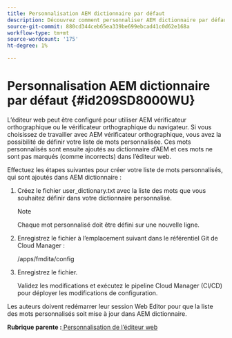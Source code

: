 ```yaml
---
title: Personnalisation AEM dictionnaire par défaut
description: Découvrez comment personnaliser AEM dictionnaire par défaut
source-git-commit: 880cd344ceb65ea339be699ebcad41c0d62e168a
workflow-type: tm+mt
source-wordcount: '175'
ht-degree: 1%

---
```


# Personnalisation AEM dictionnaire par défaut {#id209SD8000WU}

L’éditeur web peut être configuré pour utiliser AEM vérificateur orthographique ou le vérificateur orthographique du navigateur. Si vous choisissez de travailler avec AEM vérificateur orthographique, vous avez la possibilité de définir votre liste de mots personnalisée. Ces mots personnalisés sont ensuite ajoutés au dictionnaire d’AEM et ces mots ne sont pas marqués \(comme incorrects\) dans l’éditeur web.

Effectuez les étapes suivantes pour créer votre liste de mots personnalisés, qui sont ajoutés dans AEM dictionnaire :

1. Créez le fichier user\_dictionary.txt avec la liste des mots que vous souhaitez définir dans votre dictionnaire personnalisé.

   >[!NOTE]
   >
   > Chaque mot personnalisé doit être défini sur une nouvelle ligne.

1. Enregistrez le fichier à l’emplacement suivant dans le référentiel Git de Cloud Manager :

   /apps/fmdita/config

1. Enregistrez le fichier.

   Validez les modifications et exécutez le pipeline Cloud Manager \(CI/CD\) pour déployer les modifications de configuration.


Les auteurs doivent redémarrer leur session Web Editor pour que la liste des mots personnalisés soit mise à jour dans AEM dictionnaire.

**Rubrique parente :**[ Personnalisation de l’éditeur web](conf-web-editor.md)
